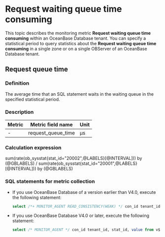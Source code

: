# Request waiting queue time consuming

This topic describes the monitoring metric **Request waiting queue time consuming** within an OceanBase Database tenant. You can specify a statistical period to query statistics about the **Request waiting queue time consuming** in a single zone or on a single OBServer of an OceanBase Database tenant.

## Request queue time

### Definition

The average time that an SQL statement waits in the waiting queue in the specified statistical period.

### Description

| **Metric** | **Metric field name** |   **Unit**   |
|------------|-----------------------|--------------|
| -          | request_queue_time    | μs |

### Calculation expression

sum(rate(ob_sysstat{stat_id="20002",@LABELS}[@INTERVAL])) by (@GBLABELS) / sum(rate(ob_sysstat{stat_id="20001",@LABELS}[@INTERVAL])) by (@GBLABELS)

### SQL statements for metric collection

* If you use OceanBase Database of a version earlier than V4.0, execute the following statement:

  ```sql
  select /*+ MONITOR_AGENT READ_CONSISTENCY(WEAK) */ con_id tenant_id, stat_id, value from v$sysstat where stat_id IN (20001, 20002) and (con_id > 1000 or con_id = 1) and class < 1000
  ```

* If you use OceanBase Database V4.0 or later, execute the following statement:

  ```sql
  select /* MONITOR_AGENT */ con_id tenant_id, stat_id, value from v$sysstat, DBA_OB_TENANTS where stat_id IN (20001, 20002) and (con_id > 1000 or con_id = 1) and class < 1000
  ```
